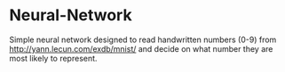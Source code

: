 # Neural-Network
Simple neural network designed to read handwritten numbers (0-9) from http://yann.lecun.com/exdb/mnist/ and decide on what number they are most likely to represent.
